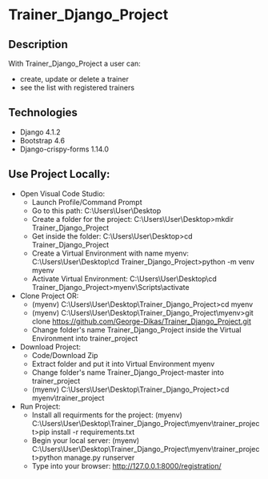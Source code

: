 # Trainer_Django_Project
## Description
With Trainer_Django_Project a user can:
* create, update or delete a trainer
* see the list with registered trainers   
## Technologies
* Django 4.1.2
* Bootstrap 4.6
* Django-crispy-forms 1.14.0
## Use Project Locally:
* Open Visual Code Studio:														
  - Launch Profile/Command Prompt																										
  - Go to this path: C:\Users\User\Desktop																					
  - Create a folder for the project: C:\Users\User\Desktop>mkdir Trainer_Django_Project								
  - Get inside the folder: C:\Users\User\Desktop>cd Trainer_Django_Project																								
  - Create a Virtual Environment with name myenv: C:\Users\User\Desktop\cd Trainer_Django_Project>python -m venv myenv					
  - Activate Virtual Environment: C:\Users\User\Desktop\cd Trainer_Django_Project>myenv\Scripts\activate										
* Clone Project OR:                                                                                                                     
  - (myenv) C:\Users\User\Desktop\Trainer_Django_Project>cd myenv									
  - (myenv) C:\Users\User\Desktop\Trainer_Django_Project\myenv>git clone https://github.com/George-Dikas/Trainer_Django_Project.git	
  - Change folder's name Trainer_Django_Project inside the Virtual Environment into trainer_project					
* Download Project:
  - Code/Download Zip
  - Extract folder and put it into Virtual Environment myenv
  - Change folder's name Trainer_Django_Project-master into trainer_project
  - (myenv) C:\Users\User\Desktop\Trainer_Django_Project>cd myenv\trainer_project
* Run Project: 
  - Install all requirments for the project: (myenv) C:\Users\User\Desktop\Trainer_Django_Project\myenv\trainer_project>pip install -r requirements.txt
  - Begin your local server: (myenv) C:\Users\User\Desktop\Trainer_Django_Project\myenv\trainer_project>python manage.py runserver
  - Type into your browser: http://127.0.0.1:8000/registration/
